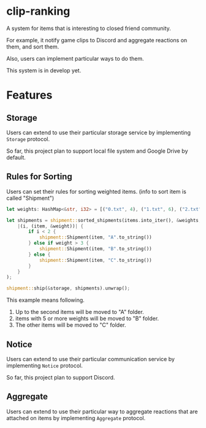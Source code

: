 # clip-ranking

A system for items that is interesting to closed friend community.

For example, it notify game clips to Discord and aggregate reactions on them, and sort them.

Also, users can implement particular ways to do them.

This system is in develop yet.

# Features

## Storage

Users can extend to use their particular storage service by implementing `Storage` protocol.

So far, this project plan to support local file system and Google Drive by default.

## Rules for Sorting

Users can set their rules for sorting weighted items. (info to sort item is called "Shipment")

```rust
let weights: HashMap<&str, i32> = [("0.txt", 4), ("1.txt", 6), ("2.txt", 3), ("3.txt", 5)].iter().cloned().collect();

let shipments = shipment::sorted_shipments(items.into_iter(), &weights,
    |(i, (item, &weight))| {
        if i < 2 {
            shipment::Shipment(item, "A".to_string())
        } else if weight > 3 {
            shipment::Shipment(item, "B".to_string())
        } else {
            shipment::Shipment(item, "C".to_string())
        }
    }
);

shipment::ship(&storage, shipments).unwrap();
```

This example means following.

1. Up to the second items will be moved to "A" folder.
2. items with 5 or more weights will be moved to "B" folder.
3. The other items will be moved to "C" folder.

## Notice

Users can extend to use their particular communication service by implementing `Notice` protocol.

So far, this project plan to support Discord.

## Aggregate

Users can extend to use their particular way to aggregate reactions that are attached on items by implementing `Aggregate` protocol.
